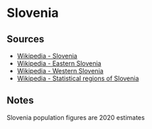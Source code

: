 ﻿# Slovenia

## Sources


* [Wikipedia - Slovenia](https://en.wikipedia.org/wiki/Slovenia)
* [Wikipedia - Eastern Slovenia](https://en.wikipedia.org/wiki/Eastern_Slovenia)
* [Wikipedia - Western Slovenia](https://en.wikipedia.org/wiki/Western_Slovenia)
* [Wikipedia - Statistical regions of Slovenia](https://en.wikipedia.org/wiki/Statistical_regions_of_Slovenia)
## Notes
Slovenia population figures are 2020 estimates
